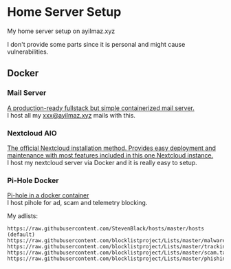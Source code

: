 # Home Server Setup
My home server setup on ayilmaz.xyz

I don't provide some parts since it is personal and might cause vulnerabilities.

## Docker
### Mail Server
[A production-ready fullstack but simple containerized mail server.](https://github.com/docker-mailserver/docker-mailserver) \
I host all my xxx@ayilmaz.xyz mails with this.
### Nextcloud AIO
[The official Nextcloud installation method. Provides easy deployment and maintenance with most features included in this one Nextcloud instance.](https://github.com/nextcloud/all-in-one) \
I host my nextcloud server via Docker and it is really easy to setup.

### Pi-Hole Docker
[Pi-hole in a docker container](https://github.com/pi-hole/docker-pi-hole) \
I host pihole for ad, scam and telemetry blocking.

My adlists:
```
https://raw.githubusercontent.com/StevenBlack/hosts/master/hosts (default)
https://raw.githubusercontent.com/blocklistproject/Lists/master/malware.txt
https://raw.githubusercontent.com/blocklistproject/Lists/master/tracking.txt
https://raw.githubusercontent.com/blocklistproject/Lists/master/scam.txt
https://raw.githubusercontent.com/blocklistproject/Lists/master/phishing.txt
```